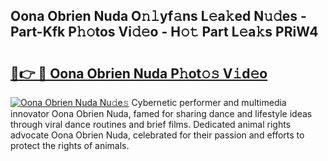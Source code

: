 ## Oona Obrien Nuda O𝚗𝚕yf𝚊ns L𝚎a𝚔ed N𝚞𝚍es - Part-Kfk P𝚑𝚘tos Vi𝚍𝚎o - H𝚘𝚝 Part L𝚎a𝚔s PRiW4

# <h2><a href="http://kf9cm3.oniu.top/?m=Oona+Obrien+Nuda">🔗👉 🔴 Oona Obrien Nuda P𝚑ot𝚘𝚜 V𝚒d𝚎o</a></h2>

[![Oona Obrien Nuda Nu𝚍e𝚜](https://i.imgur.com/0qMVB7G.gif)](http://kf9cm3.oniu.top/?m=Oona+Obrien+Nuda)
Cybernetic performer and multimedia innovator Oona Obrien Nuda, famed for sharing dance and lifestyle ideas through viral dance routines and brief films. Dedicated animal rights advocate Oona Obrien Nuda, celebrated for their passion and efforts to protect the rights of animals.  
